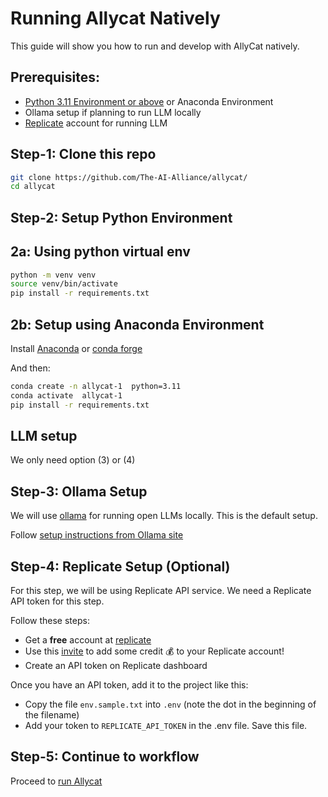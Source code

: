 # Running Allycat Natively

This guide will show you how to run and develop with AllyCat natively.

## Prerequisites: 

- [Python 3.11 Environment or above](https://www.python.org/downloads/) or Anaconda Environment
- Ollama setup if planning to run LLM locally
- [Replicate](https://replicate.com) account for running LLM 

## Step-1: Clone this repo

```bash
git clone https://github.com/The-AI-Alliance/allycat/
cd allycat
```

## Step-2: Setup Python Environment

## 2a: Using python virtual env

```bash
python -m venv venv
source venv/bin/activate
pip install -r requirements.txt
```

## 2b: Setup using Anaconda Environment

Install [Anaconda](https://www.anaconda.com/) or [conda forge](https://conda-forge.org/)

And then:

```bash
conda create -n allycat-1  python=3.11
conda activate  allycat-1
pip install -r requirements.txt 
```

## LLM setup

We only need option (3) or (4)

## Step-3: Ollama Setup


We will use [ollama](https://ollama.com/) for running open LLMs locally.
This is the default setup.

Follow [setup instructions from Ollama site](https://ollama.com/download)

## Step-4: Replicate Setup (Optional)

For this step, we will be using Replicate API service.  We need a Replicate API token for this step.

Follow these steps:

- Get a **free** account at [replicate](https://replicate.com/home)
- Use this [invite](https://replicate.com/invites/a8717bfe-2f3d-4a52-88ed-1356231cdf03) to add some credit  💰  to your Replicate account!
- Create an API token on Replicate dashboard

Once you have an API token, add it to the project like this:

- Copy the file `env.sample.txt` into `.env`  (note the dot in the beginning of the filename)
- Add your token to `REPLICATE_API_TOKEN` in the .env file.  Save this file.

## Step-5: Continue to workflow

Proceed to [run Allycat](running-allycat.md)